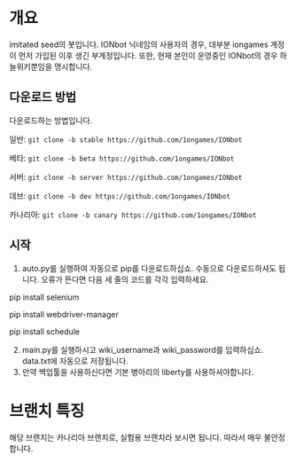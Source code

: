 # 개요
imitated seed의 봇입니다. IONbot 닉네임의 사용자의 경우, 대부분 iongames 계정이 먼저 가입된 이후 생긴 부계정입니다. 또한, 현재 본인이 운영중인 IONbot의 경우 하늘위키뿐임을 명시합니다.
## 다운로드 방법
다운로드하는 방법입니다.

 일반: `git clone -b stable https://github.com/1ongames/IONbot`

 베타: `git clone -b beta https://github.com/1ongames/IONbot`

 서버: `git clone -b server https://github.com/1ongames/IONbot`

 데브: `git clone -b dev https://github.com/1ongames/IONbot`

 카나리아: `git clone -b canary https://github.com/1ongames/IONbot`

## 시작

 1. auto.py를 실행하여 자동으로 pip를 다운로드하십쇼. 수동으로 다운로드하셔도 됩니다. 오류가 뜬다면 다음 세 줄의 코드를 각각 입력하세요.

pip install selenium

pip install webdriver-manager

pip install schedule

 2. main.py를 실행하시고 wiki_username과 wiki_password를 입력하십쇼. data.txt에 자동으로 저장됩니다.
 3. 만약 백업툴을 사용하신다면 기본 병아리의 liberty를 사용하셔야합니다.
# 브랜치 특징
해당 브랜치는 카나리아 브랜치로, 실험용 브랜치라 보시면 됩니다. 따라서 매우 불안정합니다.
